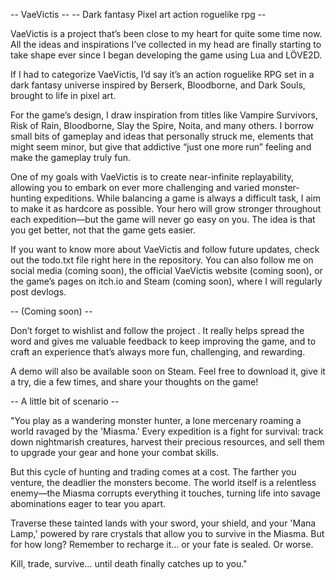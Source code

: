 -- VaeVictis --
-- Dark fantasy Pixel art action roguelike rpg --

VaeVictis is a project that’s been close to my heart for quite some time now. All the ideas and inspirations I’ve collected in my head are finally starting to take shape ever since I began developing the game using Lua and LÖVE2D.

If I had to categorize VaeVictis, I’d say it’s an action roguelike RPG set in a dark fantasy universe inspired by Berserk, Bloodborne, and Dark Souls, brought to life in pixel art.

For the game’s design, I draw inspiration from titles like Vampire Survivors, Risk of Rain, Bloodborne, Slay the Spire, Noita, and many others. I borrow small bits of gameplay and ideas that personally struck me, elements that might seem minor, but give that addictive “just one more run” feeling and make the gameplay truly fun.

One of my goals with VaeVictis is to create near-infinite replayability, allowing you to embark on ever more challenging and varied monster-hunting expeditions. While balancing a game is always a difficult task, I aim to make it as hardcore as possible. Your hero will grow stronger throughout each expedition—but the game will never go easy on you. The idea is that you get better, not that the game gets easier.

If you want to know more about VaeVictis and follow future updates, check out the todo.txt file right here in the repository. You can also follow me on social media (coming soon), the official VaeVictis website (coming soon), or the game’s pages on itch.io and Steam (coming soon), where I will regularly post devlogs.

-- (Coming soon) --

Don’t forget to wishlist and follow the project . It really helps spread the word and gives me valuable feedback to keep improving the game, and to craft an experience that’s always more fun, challenging, and rewarding.

A demo will also be available soon on Steam. Feel free to download it, give it a try, die a few times, and share your thoughts on the game!

-- A little bit of scenario --

"You play as a wandering monster hunter, a lone mercenary roaming a world ravaged by the 'Miasma.' Every expedition is a fight for survival: track down nightmarish creatures, harvest their precious resources, and sell them to upgrade your gear and hone your combat skills.

But this cycle of hunting and trading comes at a cost. The farther you venture, the deadlier the monsters become. The world itself is a relentless enemy—the Miasma corrupts everything it touches, turning life into savage abominations eager to tear you apart.

Traverse these tainted lands with your sword, your shield, and your 'Mana Lamp,' powered by rare crystals that allow you to survive in the Miasma. But for how long? Remember to recharge it… or your fate is sealed. Or worse.

Kill, trade, survive… until death finally catches up to you."